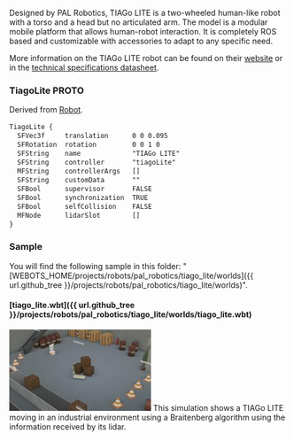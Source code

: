 Designed by PAL Robotics, TIAGo LITE is a two-wheeled human-like robot with a torso and a head but no articulated arm.
The model is a modular mobile platform that allows human-robot interaction.
It is completely ROS based and customizable with accessories to adapt to any specific need.

More information on the TIAGo LITE robot can be found on their [website](http://pal-robotics.com/robots/tiago/) or in the [technical specifications datasheet](https://pal-robotics.com/wp-content/uploads/2022/04/Datasheet_TIAGo.pdf).

### TiagoLite PROTO

Derived from [Robot](https://cyberbotics.com/doc/reference/robot).

```
TiagoLite {
  SFVec3f     translation      0 0 0.095
  SFRotation  rotation         0 0 1 0
  SFString    name             "TIAGo LITE"
  SFString    controller       "tiagoLite"
  MFString    controllerArgs   []
  SFString    customData       ""
  SFBool      supervisor       FALSE
  SFBool      synchronization  TRUE
  SFBool      selfCollision    FALSE
  MFNode      lidarSlot        []
}
```

### Sample

You will find the following sample in this folder: "[WEBOTS\_HOME/projects/robots/pal\_robotics/tiago\_lite/worlds]({{ url.github_tree }}/projects/robots/pal_robotics/tiago_lite/worlds)".

#### [tiago\_lite.wbt]({{ url.github_tree }}/projects/robots/pal_robotics/tiago_lite/worlds/tiago\_lite.wbt)

![tiago_lite.wbt.png](images/tiago_lite/tiago_lite.wbt.thumbnail.jpg) This simulation shows a TIAGo LITE moving in an industrial environment using a Braitenberg algorithm using the information received by its lidar.
